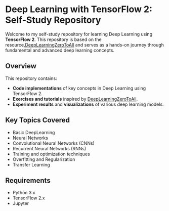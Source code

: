 # Deep Learning with TensorFlow 2: Self-Study Repository

Welcome to my self-study repository for learning Deep Learning using **TensorFlow 2**. 
This repository is based on the resource,[DeepLearningZeroToAll](https://github.com/hunkim/DeepLearningZeroToAll) 
and serves as a hands-on journey through fundamental and advanced deep learning concepts.

## Overview

This repository contains:
- **Code implementations** of key concepts in Deep Learning using TensorFlow 2.
- **Exercises and tutorials** inspired by [DeepLearningZeroToAll](https://github.com/hunkim/DeepLearningZeroToAll).
- **Experiment results** and **visualizations** of various deep learning models.

## Key Topics Covered
- Basic DeepLearning
- Neural Networks
- Convolutional Neural Networks (CNNs)
- Recurrent Neural Networks (RNNs)
- Training and optimization techniques
- Overfitting and Regularization
- Transfer Learning

## Requirements
- Python 3.x
- TensorFlow 2.x
- Jupyter
